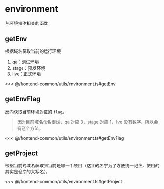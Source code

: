 # environment

与环境操作相关的函数

## getEnv

根据域名获取当前的运行环境

1. qa：测试环境
2. stage：预发环境
3. live：正式环境

<<< @/frontend-common/utils/environment.ts#getEnv

## getEnvFlag

反向获取当前环境对应的 `flag`。

> 因为目前域名命名很烂，qa 对应 3，stage 对应 1，live 没有数字，所以会有这个方法。

<<< @/frontend-common/utils/environment.ts#getEnvFlag

## getProject

根据当前的域名获取到当前是哪一个项目（这里的名字为了方便统一记住，使用的其实是仓库的大写名）。

<<< @/frontend-common/utils/environment.ts#getProject